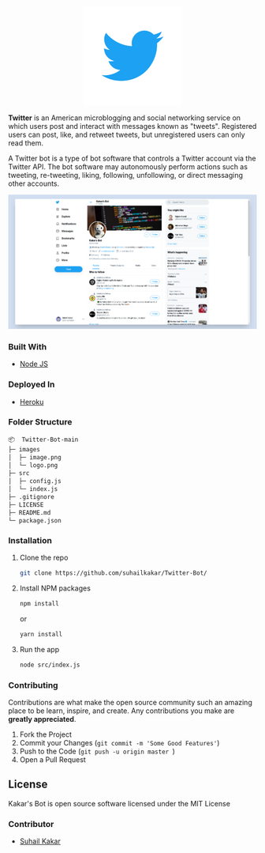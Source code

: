 <p align="center">
    <img width="200" height="auto" src="./images/logo.png" alt="Twitter Logo" />
</p>
   
**Twitter** is an American microblogging and social networking service on which users post and interact with messages known as "tweets". Registered users can post, like, and retweet tweets, but unregistered users can only read them.

A Twitter bot is a type of bot software that controls a Twitter account via the Twitter API. The bot software may autonomously perform actions such as tweeting, re-tweeting, liking, following, unfollowing, or direct messaging other accounts.

 <img src="./images/image.png" />

### Built With

- [Node JS](https://nodejs.org/en)

### Deployed In

- [Heroku](https://www.heroku.com)

### Folder Structure

```
📦  Twitter-Bot-main
├─ images
│  ├─ image.png
│  └─ logo.png
├─ src
│  ├─ config.js
│  └─ index.js
├─ .gitignore
├─ LICENSE
├─ README.md
└─ package.json
```

### Installation

1. Clone the repo
   ```sh
   git clone https://github.com/suhailkakar/Twitter-Bot/
   ```
2. Install NPM packages

   ```sh
   npm install
   ```

   or

   ```sh
   yarn install
   ```

3. Run the app
   ```sh
   node src/index.js
   ```

### Contributing

Contributions are what make the open source community such an amazing place to be learn, inspire, and create. Any contributions you make are **greatly appreciated**.

1. Fork the Project
2. Commit your Changes (`git commit -m 'Some Good Features'`)
3. Push to the Code (`git push -u origin master `)
4. Open a Pull Request

## License

Kakar's Bot is open source software licensed under the MIT License

### Contributor

- [Suhail Kakar](https://suhailkakar.com)
